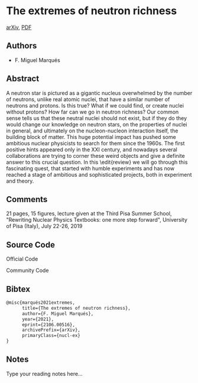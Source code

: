 
# The extremes of neutron richness

[arXiv](https://arxiv.org/abs/2106.0516), [PDF](https://arxiv.org/pdf/2106.0516.pdf)

## Authors

- F. Miguel Marqués

## Abstract

A neutron star is pictured as a gigantic nucleus overwhelmed by the number of neutrons, unlike real atomic nuclei, that have a similar number of neutrons and protons. Is this true? What if we could find, or create nuclei without protons? How far can we go in neutron richness? Our common sense tells us that these neutral nuclei should not exist, but if they do they would change our knowledge on neutron stars, on the properties of nuclei in general, and ultimately on the nucleon-nucleon interaction itself, the building block of matter. This huge potential impact has pushed some ambitious nuclear physicists to search for them since the 1960s. The first positive hints appeared only in the XXI century, and nowadays several collaborations are trying to corner these weird objects and give a definite answer to this crucial question. In this \edit{review} we will go through this fascinating quest, that started with humble experiments and has now reached a stage of ambitious and sophisticated projects, both in experiment and theory.

## Comments

21 pages, 15 figures, lecture given at the Third Pisa Summer School, "Rewriting Nuclear Physics Textbooks: one more step forward", University of Pisa (Italy), July 22-26, 2019

## Source Code

Official Code



Community Code



## Bibtex

```tex
@misc{marqués2021extremes,
      title={The extremes of neutron richness}, 
      author={F. Miguel Marqués},
      year={2021},
      eprint={2106.00516},
      archivePrefix={arXiv},
      primaryClass={nucl-ex}
}
```

## Notes

Type your reading notes here...

